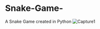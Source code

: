 # Snake-Game-
A Snake Game created in Python 
![Capture1](https://user-images.githubusercontent.com/96390217/183488399-2fa3b85f-fd50-4764-bdf7-1f451c819550.PNG)
